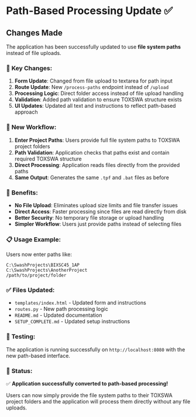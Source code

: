 # Path-Based Processing Update ✅

## Changes Made

The application has been successfully updated to use **file system paths** instead of file uploads.

### 🔄 **Key Changes:**

1. **Form Update**: Changed from file upload to textarea for path input
2. **Route Update**: New `/process-paths` endpoint instead of `/upload`
3. **Processing Logic**: Direct folder access instead of file upload handling
4. **Validation**: Added path validation to ensure TOXSWA structure exists
5. **UI Updates**: Updated all text and instructions to reflect path-based approach

### 📝 **New Workflow:**

1. **Enter Project Paths**: Users provide full file system paths to TOXSWA project folders
2. **Path Validation**: Application checks that paths exist and contain required TOXSWA structure
3. **Direct Processing**: Application reads files directly from the provided paths
4. **Same Output**: Generates the same `.tpf` and `.bat` files as before

### 🎯 **Benefits:**

- **No File Upload**: Eliminates upload size limits and file transfer issues
- **Direct Access**: Faster processing since files are read directly from disk
- **Better Security**: No temporary file storage or upload handling
- **Simpler Workflow**: Users just provide paths instead of selecting files

### 📋 **Usage Example:**

Users now enter paths like:
```
C:\SwashProjects\BIXSC45_1AP
C:\SwashProjects\AnotherProject
/path/to/project/folder
```

### ✅ **Files Updated:**

- `templates/index.html` - Updated form and instructions
- `routes.py` - New path processing logic
- `README.md` - Updated documentation
- `SETUP_COMPLETE.md` - Updated setup instructions

### 🧪 **Testing:**

The application is running successfully on `http://localhost:8080` with the new path-based interface.

### 🎉 **Status:**

✅ **Application successfully converted to path-based processing!**

Users can now simply provide the file system paths to their TOXSWA project folders and the application will process them directly without any file uploads. 